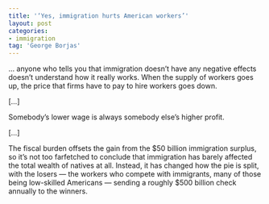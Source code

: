 ```yaml
---
title: '‘Yes, immigration hurts American workers’'
layout: post
categories:
- immigration
tag: 'George Borjas'
---
```


… anyone who tells you that immigration doesn’t have any negative effects doesn’t understand how it really works. When the supply of workers goes up, the price that firms have to pay to hire workers goes down.  
  
\[…\]

Somebody’s lower wage is always somebody else’s higher profit.

\[…\]

The fiscal burden offsets the gain from the $50 billion immigration surplus, so it’s not too farfetched to conclude that immigration has barely affected the total wealth of natives at all. Instead, it has changed how the pie is split, with the losers — the workers who compete with immigrants, many of those being low-skilled Americans — sending a roughly $500 billion check annually to the winners.
